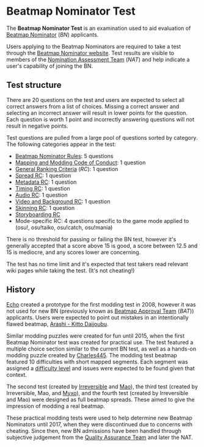 # Beatmap Nominator Test

The **Beatmap Nominator Test** is an examination used to aid evaluation of [Beatmap Nominator](/wiki/People/The_Team/Beatmap_Nominators) (*BN*) applicants.

Users applying to the Beatmap Nominators are required to take a test through the [Beatmap Nominator website](https://bn.mappersguild.com/). Test results are visible to members of the [Nomination Assessment Team](/wiki/People/The_Team/Nomination_Assessment_Team) (*NAT*) and help indicate a user's capability of joining the BN.

## Test structure

There are 20 questions on the test and users are expected to select all correct answers from a list of choices. Missing a correct answer and selecting an incorrect answer will result in lower points for the question. Each question is worth 1 point and incorrectly answering questions will not result in negative points.

Test questions are pulled from a large pool of questions sorted by category. The following categories appear in the test:

- [Beatmap Nominator Rules](/wiki/People/The_Team/Beatmap_Nominators/Rules): 5 questions
- [Mapping and Modding Code of Conduct](/wiki/Rules/Code_of_Conduct_for_Modding_and_Mapping): 1 question
- [General Ranking Criteria](/wiki/Ranking_Criteria#general) (*RC*): 1 question
- [Spread RC](/wiki/Ranking_Criteria#beatmapset): 1 question
- [Metadata RC](/wiki/Ranking_Criteria#metadata): 1 question
- [Timing RC](/wiki/Ranking_Criteria#timing): 1 question
- [Audio RC](/wiki/Ranking_Criteria#audio): 1 question
- [Video and Background RC](/Ranking_Criteria#video-and-background): 1 question
- [Skinning RC](/wiki/Ranking_Criteria#skinning): 1 question
- [Storyboarding RC](/wiki/Ranking_Criteria#storyboarding)
- Mode-specific RC: 4 questions specific to the game mode applied to (osu!, osu!taiko, osu!catch, osu!mania)

There is no threshold for passing or failing the BN test, however it's generally accepted that a score above 15 is good, a score between 12.5 and 15 is mediocre, and any scores lower are concerning.

The test has no time limit and it's expected that test takers read relevant wiki pages while taking the test. (It's not cheating!)

## History

[Echo](https://osu.ppy.sh/users/431) created a prototype for the first modding test in 2008, however it was not used for new BN (previously known as [Beatmap Approval Team](/wiki/Modding/Beatmap_Appreciation_Team) (*BAT*)) applicants. Users were expected to point out mistakes in an intentionally flawed beatmap, [Arashi - Kitto Daijoubu](http://up.ppy.sh/files/Arashi%20-%20Kitto%20Daijoubu.rar).

Similar modding puzzles were created for fun until 2015, when the first Beatmap Nominator test was created for practical use. The test featured a multiple choice section similar to the current BN test, as well as a hands-on modding puzzle created by [Charles445](https://osu.ppy.sh/users/85000). The modding test beatmap featured 10 difficulties with short mapped segments. Each segment was assigned a [difficulty level](/wiki/Difficulties) and issues were expected to be found given that context.

The second test (created by [Irreversible](https://osu.ppy.sh/users/1287964) and [Mao](https://osu.ppy.sh/users/2204515)), the third test (created by Irreversible, Mao, and [Myxo](https://osu.ppy.sh/users/2202645)), and the fourth test (created by Irreversible and Mao) were designed as full beatmap spreads. These aimed to give the impression of modding a real beatmap.

These practical modding tests were used to help determine new Beatmap Nominators until 2017, when they were discontinued due to concerns with cheating. Since then, new BN admissions have been handled through subjective judgement from the [Quality Assurance Team](/wiki/Modding/Quality_Assurance_Team) and later the NAT.
